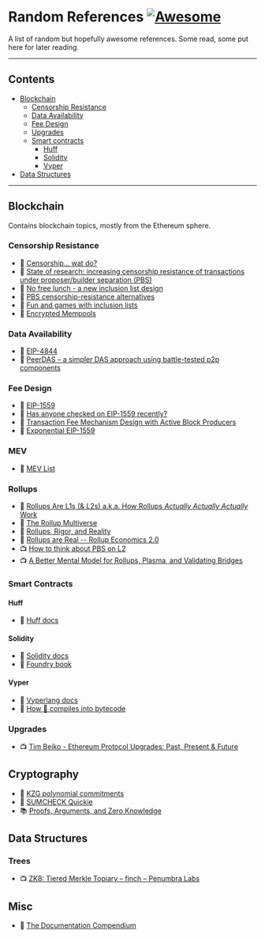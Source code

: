 # Random References [![Awesome](https://cdn.rawgit.com/sindresorhus/awesome/d7305f38d29fed78fa85652e3a63e154dd8e8829/media/badge.svg)]()

A list of random but hopefully awesome references. Some read, some put here for later reading.

---

## Contents 

- [Blockchain](#blockchain)
  - [Censorship Resistance](#censorship-resistance)
  - [Data Availability](#data-availability) 
  - [Fee Design](#fee-design)
  - [Upgrades](#upgrades)
  - [Smart contracts](#smart-contracts)
    - [Huff](#huff)
    - [Solidity](#solidity)
    - [Vyper](#vyper)
- [Data Structures](#data-structures)

---

## Blockchain
Contains blockchain topics, mostly from the Ethereum sphere.

### Censorship Resistance
- 📃 [Censorship... wat do?](https://joncharbonneau.substack.com/p/censorship-wat-do)
- 📃 [State of research: increasing censorship resistance of transactions under proposer/builder separation (PBS)](https://notes.ethereum.org/s3JToeApTx6CKLJt8AbhFQ#State-of-research-increasing-censorship-resistance-of-transactions-under-proposerbuilder-separation-PBS)
- 📃 [No free lunch - a new inclusion list design](https://ethresear.ch/t/no-free-lunch-a-new-inclusion-list-design/16389)
- 📃 [PBS censorship-resistance alternatives](https://notes.ethereum.org/@fradamt/H1TsYRfJc)
- 📃 [Fun and games with inclusion lists](https://ethresear.ch/t/fun-and-games-with-inclusion-lists/16557)
- 📃 [Encrypted Mempools](https://joncharbonneau.substack.com/p/encrypted-mempools)

### Data Availability
- 📃 [EIP-4844](https://eips.ethereum.org/EIPS/eip-4844)
- 📃 [PeerDAS – a simpler DAS approach using battle-tested p2p components](https://ethresear.ch/t/peerdas-a-simpler-das-approach-using-battle-tested-p2p-components/16541)

### Fee Design
- 📃 [EIP-1559](https://eips.ethereum.org/EIPS/eip-1559)
- 📃 [Has anyone checked on EIP-1559 recently?](https://prestwich.substack.com/p/has-anyone-checked-on-eip-1559-recently)
- 📒 [Transaction Fee Mechanism Design with Active Block Producers](https://arxiv.org/abs/2307.01686)
- 📃 [Exponential EIP-1559](https://dankradfeist.de/ethereum/2022/03/16/exponential-eip1559.html)

### MEV
- 📃 [MEV List](https://thedailyape.notion.site/MEV-8713cb4c2df24f8483a02135d657a221)

### Rollups
- 📃 [Rollups Are L1s (& L2s) a.k.a. How Rollups *Actually Actually Actually* Work](https://dba.mirror.xyz/LYUb_Y2huJhNUw_z8ltqui2d6KY8Fc3t_cnSE9rDL_o)
- 📃 [The Rollup Multiverse](https://dba.mirror.xyz/hyRKK4_PDrO2FKpF6eIRvnq8sA_Mx7dXtQf_MWzSWTU)
- 📃 [Rollups, Rigor, and Reality](https://kelvinfichter.com/pages/thoughts/rrr/)
- 📃 [Rollups are Real -- Rollup Economics 2.0](https://davidecrapis.notion.site/Rollups-are-Real-Rollup-Economics-2-0-2516079f62a745b598133a101ba5a3de)
- 📺 [How to think about PBS on L2](https://www.youtube.com/live/WYH7n4M016A?si=3h26RqDW-wEDgoWN&t=21963)
- 📺 [A Better Mental Model for Rollups, Plasma, and Validating Bridges](https://www.youtube.com/watch?v=Z1dDVW7QTTM)

### Smart Contracts

#### Huff
- 📃 [Huff docs](https://docs.huff.sh/)

#### Solidity 
- 📃 [Solidity docs](https://soliditylang.org/)
- 📃 [Foundry book](https://book.getfoundry.sh/)

#### Vyper
- 📃 [Vyperlang docs](https://docs.vyperlang.org/en/stable/)
- 📃 [How 🐍 compiles into bytecode](https://hackmd.io/@pcaversaccio/how-vyper-compiles-into-bytecode)

### Upgrades
- 📺 [Tim Beiko - Ethereum Protocol Upgrades: Past, Present & Future](https://www.youtube.com/watch?v=HoclxIBR2EM)

## Cryptography
- 📃 [KZG polynomial commitments](https://dankradfeist.de/ethereum/2020/06/16/kate-polynomial-commitments.html)
- 📃 [SUMCHECK Quickie](https://dankradfeist.de/ethereum/2023/08/08/sumcheck-quickie.html)
- 📚 [Proofs, Arguments, and Zero Knowledge](https://people.cs.georgetown.edu/jthaler/ProofsArgsAndZK.pdf)

## Data Structures

### Trees
- 📺 [ZK8: Tiered Merkle Topiary – finch – Penumbra Labs](https://www.youtube.com/watch?v=mHoe7lQMcxU)

## Misc
- 📃 [The Documentation Compendium](https://github.com/kylelobo/The-Documentation-Compendium)

